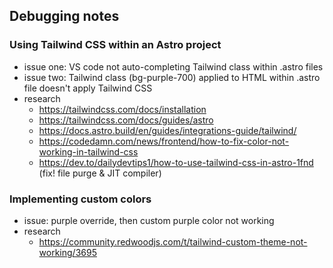 ## Debugging notes
### Using Tailwind CSS within an Astro project
- issue one: VS code not auto-completing Tailwind class within .astro files
- issue two: Tailwind class (bg-purple-700) applied to HTML within .astro file doesn't apply Tailwind CSS
- research
  - https://tailwindcss.com/docs/installation
  - https://tailwindcss.com/docs/guides/astro
  - https://docs.astro.build/en/guides/integrations-guide/tailwind/
  - https://codedamn.com/news/frontend/how-to-fix-color-not-working-in-tailwind-css
  - https://dev.to/dailydevtips1/how-to-use-tailwind-css-in-astro-1fnd (fix! file purge & JIT compiler)

### Implementing custom colors
- issue: purple override, then custom purple color not working
- research
  - https://community.redwoodjs.com/t/tailwind-custom-theme-not-working/3695